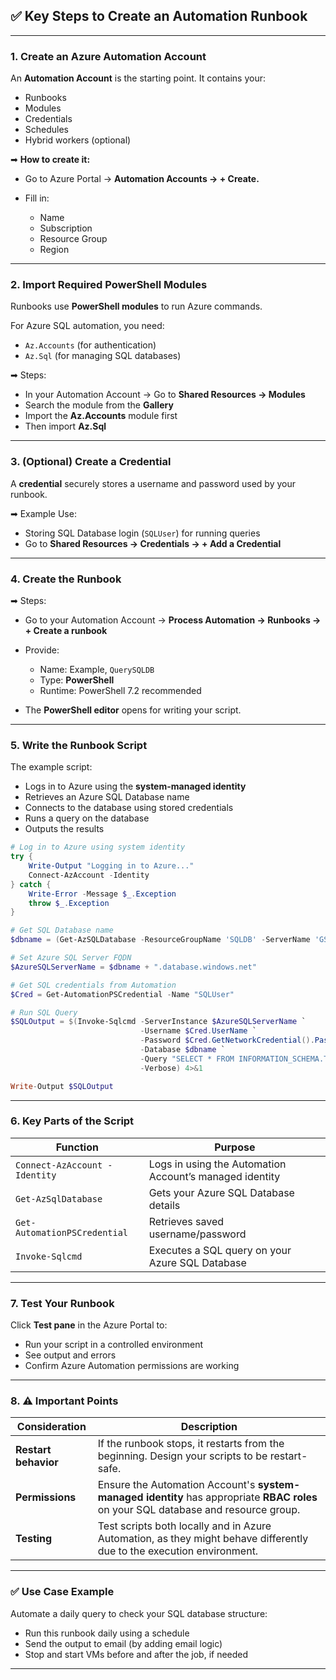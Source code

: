 ## ✅ **Key Steps to Create an Automation Runbook**

---

### 1. **Create an Azure Automation Account**

An **Automation Account** is the starting point. It contains your:

- Runbooks
- Modules
- Credentials
- Schedules
- Hybrid workers (optional)

➡ **How to create it:**

- Go to Azure Portal → **Automation Accounts → + Create.**
- Fill in:

  - Name
  - Subscription
  - Resource Group
  - Region

---

### 2. **Import Required PowerShell Modules**

Runbooks use **PowerShell modules** to run Azure commands.

For Azure SQL automation, you need:

- `Az.Accounts` (for authentication)
- `Az.Sql` (for managing SQL databases)

➡ Steps:

- In your Automation Account → Go to **Shared Resources → Modules**
- Search the module from the **Gallery**
- Import the **Az.Accounts** module first
- Then import **Az.Sql**

---

### 3. **(Optional) Create a Credential**

A **credential** securely stores a username and password used by your runbook.

➡ Example Use:

- Storing SQL Database login (`SQLUser`) for running queries
- Go to **Shared Resources → Credentials → + Add a Credential**

---

### 4. **Create the Runbook**

➡ Steps:

- Go to your Automation Account → **Process Automation → Runbooks → + Create a runbook**
- Provide:

  - Name: Example, `QuerySQLDB`
  - Type: **PowerShell**
  - Runtime: PowerShell 7.2 recommended

- The **PowerShell editor** opens for writing your script.

---

### 5. **Write the Runbook Script**

The example script:

- Logs in to Azure using the **system-managed identity**
- Retrieves an Azure SQL Database name
- Connects to the database using stored credentials
- Runs a query on the database
- Outputs the results

```powershell
# Log in to Azure using system identity
try {
    Write-Output "Logging in to Azure..."
    Connect-AzAccount -Identity
} catch {
    Write-Error -Message $_.Exception
    throw $_.Exception
}

# Get SQL Database name
$dbname = (Get-AzSQLDatabase -ResourceGroupName 'SQLDB' -ServerName 'GSData' -DatabaseName 'GSData').DatabaseName

# Set Azure SQL Server FQDN
$AzureSQLServerName = $dbname + ".database.windows.net"

# Get SQL credentials from Automation
$Cred = Get-AutomationPSCredential -Name "SQLUser"

# Run SQL Query
$SQLOutput = $(Invoke-Sqlcmd -ServerInstance $AzureSQLServerName `
                             -Username $Cred.UserName `
                             -Password $Cred.GetNetworkCredential().Password `
                             -Database $dbname `
                             -Query "SELECT * FROM INFORMATION_SCHEMA.TABLES" `
                             -Verbose) 4>&1

Write-Output $SQLOutput
```

---

### 6. **Key Parts of the Script**

| Function                      | Purpose                                                 |
| ----------------------------- | ------------------------------------------------------- |
| `Connect-AzAccount -Identity` | Logs in using the Automation Account’s managed identity |
| `Get-AzSqlDatabase`           | Gets your Azure SQL Database details                    |
| `Get-AutomationPSCredential`  | Retrieves saved username/password                       |
| `Invoke-Sqlcmd`               | Executes a SQL query on your Azure SQL Database         |

---

### 7. **Test Your Runbook**

Click **Test pane** in the Azure Portal to:

- Run your script in a controlled environment
- See output and errors
- Confirm Azure Automation permissions are working

---

### 8. **⚠️ Important Points**

| Consideration        | Description                                                                                                                         |
| -------------------- | ----------------------------------------------------------------------------------------------------------------------------------- |
| **Restart behavior** | If the runbook stops, it restarts from the beginning. Design your scripts to be restart-safe.                                       |
| **Permissions**      | Ensure the Automation Account's **system-managed identity** has appropriate **RBAC roles** on your SQL database and resource group. |
| **Testing**          | Test scripts both locally and in Azure Automation, as they might behave differently due to the execution environment.               |

---

### ✅ **Use Case Example**

Automate a daily query to check your SQL database structure:

- Run this runbook daily using a schedule
- Send the output to email (by adding email logic)
- Stop and start VMs before and after the job, if needed

---
